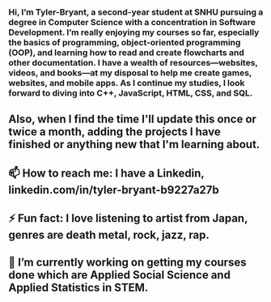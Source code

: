 ### Hi, I’m Tyler-Bryant, a second-year student at SNHU pursuing a degree in Computer Science with a concentration in Software Development. I’m really enjoying my courses so far, especially the basics of programming, object-oriented programming (OOP), and learning how to read and create flowcharts and other documentation. I have a wealth of resources—websites, videos, and books—at my disposal to help me create games, websites, and mobile apps. As I continue my studies, I look forward to diving into C++, JavaScript, HTML, CSS, and SQL.


## Also, when I find the time I'll update this once or twice a month, adding the projects I have finished or anything new that I'm learning about.
## 📫 How to reach me: I have a Linkedin, linkedin.com/in/tyler-bryant-b9227a27b
## ⚡ Fun fact: I love listening to artist from Japan, genres are death metal, rock, jazz, rap.
## 🔭 I’m currently working on getting my courses done which are Applied Social Science and Applied Statistics in STEM.


<!--
**AManiacalJester/AManiacalJester** is a ✨ _special_ ✨ repository because its `README.md` (this file) appears on your GitHub profile.

Here are some ideas to get you started:

- 🌱 I’m currently learning ...
- 👯 I’m looking to collaborate on ...
- 🤔 I’m looking for help with ...
- 💬 Ask me about ...
-->
